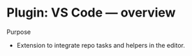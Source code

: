 # Plugin: VS Code — overview

Purpose

- Extension to integrate repo tasks and helpers in the editor.
